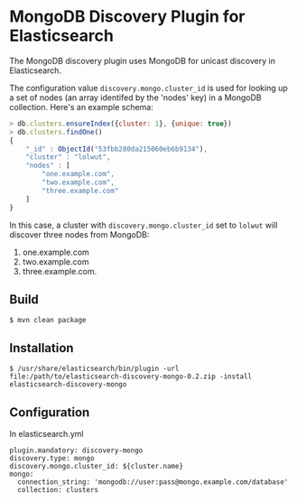 # MongoDB Discovery Plugin for Elasticsearch

The MongoDB discovery plugin uses MongoDB for unicast discovery in Elasticsearch.

The configuration value `discovery.mongo.cluster_id` is used for looking up a set of nodes (an array identifed by the 'nodes' key) in a MongoDB collection. Here's an example schema:

``` javascript
> db.clusters.ensureIndex({cluster: 1}, {unique: true})
> db.clusters.findOne()
{
    "_id" : ObjectId("53fbb280da215060eb6b9134"),
    "cluster" : "lolwut",
    "nodes" : [
        "one.example.com",
        "two.example.com",
        "three.example.com"
    ]
}
```

In this case, a cluster with `discovery.mongo.cluster_id` set to  `lolwut` will discover three nodes from MongoDB:

 1. one.example.com
 1. two.example.com
 1. three.example.com.

## Build

```
$ mvn clean package
```

## Installation

```
$ /usr/share/elasticsearch/bin/plugin -url file:/path/to/elasticsearch-discovery-mongo-0.2.zip -install elasticsearch-discovery-mongo
```

## Configuration

In elasticsearch.yml

```
plugin.mandatory: discovery-mongo
discovery.type: mongo
discovery.mongo.cluster_id: ${cluster.name}
mongo:
  connection_string: 'mongodb://user:pass@mongo.example.com/database'
  collection: clusters
```
